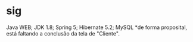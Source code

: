 # sig
Java WEB; JDK 1.8; Spring 5; Hibernate 5.2; MySQL
*de forma proposital, está faltando a conclusão da tela de "Cliente".
